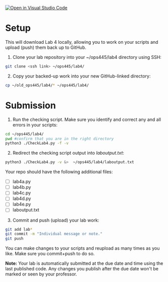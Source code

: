 [![Open in Visual Studio Code](https://classroom.github.com/assets/open-in-vscode-718a45dd9cf7e7f842a935f5ebbe5719a5e09af4491e668f4dbf3b35d5cca122.svg)](https://classroom.github.com/online_ide?assignment_repo_id=15200294&assignment_repo_type=AssignmentRepo)
# Setup
This will download Lab 4 locally, allowing you to work on your scripts and upload (push) them back up to GitHub.

1. Clone your lab repository into your ~/ops445/lab4 directory using SSH:
```bash
git clone <ssh link> ~/ops445/lab4/
```
2. Copy your backed-up work into your new GitHub-linked directory:
```bash
cp ~/old_ops445/lab4/* ~/ops445/lab4/
```

# Submission
1. Run the checking script. Make sure you identify and correct any and all errors in your scripts:
```bash
cd ~/ops445/lab4/
pwd #confirm that you are in the right directory
python3 ./CheckLab4.py -f -v
```
2. Redirect the checking script output into *laboutput.txt*:
```bash
python3 ./CheckLab4.py -v &>  ~/ops445/lab4/laboutput.txt
```
Your repo should have the following additional files:
- [ ] lab4a.py
- [ ] lab4b.py
- [ ] lab4c.py
- [ ] lab4d.py
- [ ] lab4e.py
- [ ] laboutput.txt

3. Commit and push (upload) your lab work:
```bash
git add lab*
git commit -m "Individual message or note."
git push
```

You can make changes to your scripts and reupload as many times as you like. Make sure you commit+push to do so.

**Note:** Your lab is automatically submitted at the due date and time using the last published code. Any changes you publish after the due date won't be marked or seen by your professor.
